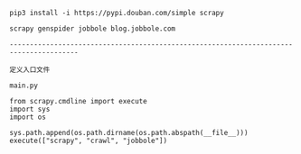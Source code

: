 	pip3 install -i https://pypi.douban.com/simple scrapy

	scrapy genspider jobbole blog.jobbole.com

	---------------------------------------------------------------------------------------

	定义入口文件

	main.py

	from scrapy.cmdline import execute
	import sys
	import os

	sys.path.append(os.path.dirname(os.path.abspath(__file__)))
	execute(["scrapy", "crawl", "jobbole"])